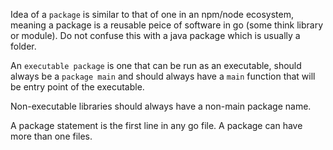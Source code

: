 Idea of a `package` is similar to that of one in an npm/node ecosystem, meaning a package is a reusable peice of software in go (some think library or module). Do not confuse this with a java package which is usually a folder.


An `executable package` is one that can be run as an executable, should always be a `package main` and should always have a `main` function that will be entry point of the executable.

Non-executable libraries should always have a non-main package name.

A package statement is the first line in any go file.
A package can have more than one files.
